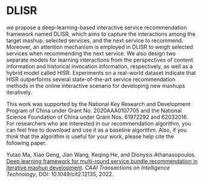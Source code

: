# DLISR
we propose a deep-learning-based interactive service recommendation framework named DLISR, which aims to capture the interactions among the target mashup, selected services, and the next service to recommend. Moreover, an attention mechanism is employed in DLISR to weigh selected services when recommending the next service. We also design two separate models for learning interactions from the perspectives of content information and historical invocation information, respectively, as well as a hybrid model called HISR. Experiments on a real-world dataset indicate that HISR outperforms several state-of-the-art service recommendation methods in the online interactive scenario for developing new mashups iteratively. 

This work was supported by the National Key Research and Development Program of China under Grant No. 2020AAA0107705 and the National Science Foundation of China under Grant Nos. 61972292 and 62032016. For researchers who are interested in our recommendation algorithm, you can feel free to download and use it as a baseline algorithm. Also, if you think that the algorithm is useful for your work, please help cite the following paper.

Yutao Ma, Xiao Geng, Jian Wang, Keqing He, and Dionysis Athanasopoulos. [Deep learning framework for multi-round service bundle recommendation in iterative mashup development](http://doi.org/10.1049/cit2.12135). _CAAI Transactions on Intelligence Technology_, DOI: 10.1049/cit2.12135, 2022.
